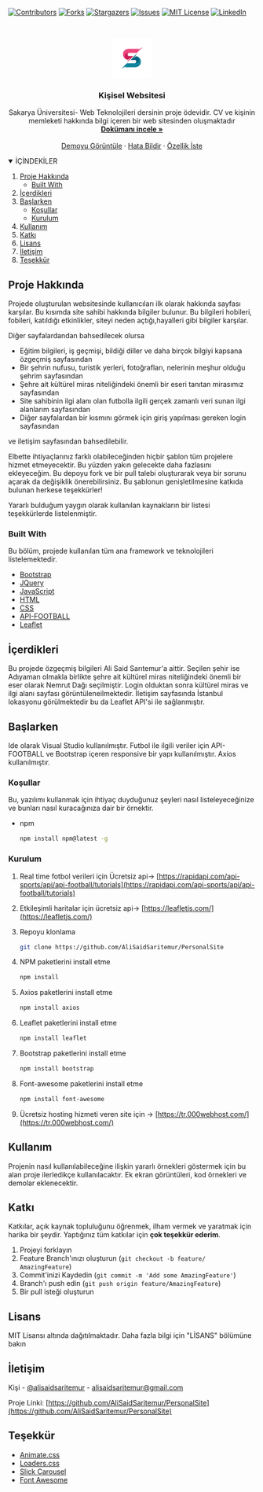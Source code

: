
<!-- PROJECT SHIELDS -->
<!--
*** I'm using markdown "reference style" links for readability.
*** Reference links are enclosed in brackets [ ] instead of parentheses ( ).
*** See the bottom of this document for the declaration of the reference variables
*** for contributors-url, forks-url, etc. This is an optional, concise syntax you may use.
*** https://www.markdownguide.org/basic-syntax/#reference-style-links
-->
[![Contributors][contributors-shield]][contributors-url]
[![Forks][forks-shield]][forks-url]
[![Stargazers][stars-shield]][stars-url]
[![Issues][issues-shield]][issues-url]
[![MIT License][license-shield]][license-url]
[![LinkedIn][linkedin-shield]][linkedin-url]



<!-- PROJECT LOGO -->
<br />
<p align="center">
  <a href="https://github.com/AliSaidSaritemur/PersonalSite">
    <img src="images/Download.png" alt="Logo" width="80" height="80">
  </a>

  <h3 align="center">Kişisel Websitesi</h3>

  <p align="center">
   Sakarya Üniversitesi- Web Teknolojileri dersinin proje ödevidir. CV ve kişinin memleketi hakkında bilgi içeren bir web sitesinden oluşmaktadır
    <br />
    <a href="https://github.com/AliSaidSaritemur/PersonalSite"><strong>Dokümanı incele »</strong></a>
    <br />
    <br />
    <a href="https://github.com/AliSaidSaritemur/PersonalSite">Demoyu Görüntüle</a>
    ·
    <a href="https://github.com/AliSaidSaritemur/PersonalSite">Hata Bildir</a>
    ·
    <a href="https://github.com/AliSaidSaritemur/PersonalSite">Özellik İste</a>
  </p>
</p>



<!-- TABLE OF CONTENTS -->
<details open="open">
  <summary>İÇİNDEKİLER</summary>
  <ol>
    <li>
      <a href="#about-the-project">Proje Hakkında</a>
      <ul>
        <li><a href="#built-with">Built With</a></li>
      </ul>
    </li>
    <li><a href="#kullanım">İçerdikleri</a></li>
    <li>
      <a href="#getting-started">Başlarken</a>
      <ul>
        <li><a href="#prerequisites">Koşullar</a></li>
        <li><a href="#installation">Kurulum</a></li>
      </ul>
    </li>
    <li><a href="#usage">Kullanım</a></li>
    <li><a href="#contributing">Katkı</a></li>
    <li><a href="#license">Lisans</a></li>
    <li><a href="#contact">İletişim</a></li>
    <li><a href="#acknowledgements">Teşekkür</a></li>
  </ol>
</details>



<!-- ABOUT THE PROJECT -->
## Proje Hakkında

Projede oluşturulan websitesinde kullanıcıları ilk olarak hakkında sayfası karşılar. Bu kısımda site sahibi hakkında bilgiler bulunur. Bu bilgileri hobileri, fobileri, katıldığı etkinlikler, siteyi neden açtığı,hayalleri gibi bilgiler karşılar. 

Diğer sayfalardandan bahsedilecek olursa
 * Eğitim bilgileri, iş geçmişi, bildiği diller ve daha birçok bilgiyi kapsana özgeçmiş sayfasından
 * Bir şehrin nufusu, turistik yerleri, fotoğrafları, nelerinin meşhur olduğu şehrim sayfasından
 * Şehre ait kültürel miras niteliğindeki önemli bir eseri tanıtan mirasımız sayfasından
 * Site sahibinin ilgi alanı olan futbolla ilgili gerçek zamanlı veri sunan ilgi alanlarım sayfasından
 * Diğer sayfalardan bir kısmını görmek için giriş yapılması gereken login sayfasından

ve iletişim sayfasından bahsedilebilir.

Elbette ihtiyaçlarınız farklı olabileceğinden hiçbir şablon tüm projelere hizmet etmeyecektir. Bu yüzden yakın gelecekte daha fazlasını ekleyeceğim. Bu depoyu fork ve bir pull talebi oluşturarak veya bir sorunu açarak da değişiklik önerebilirsiniz. Bu şablonun genişletilmesine katkıda bulunan herkese teşekkürler!

Yararlı bulduğum yaygın olarak kullanılan kaynakların bir listesi teşekkürlerde listelenmiştir.



### Built With

Bu bölüm, projede kullanılan tüm ana framework ve teknolojileri listelemektedir.

* [Bootstrap](https://getbootstrap.com)
* [JQuery](https://jquery.com)
* [JavaScript](https://javascript.com/)
* [HTML](https://html.com/)
* [CSS](https://css.com)
* [API-FOOTBALL](https://football-api.com/)
* [Leaflet](https://leaflet.com)



## İçerdikleri

Bu projede özgeçmiş bilgileri Ali Said Sarıtemur'a aittir. Seçilen şehir ise Adıyaman olmakla birlikte şehre ait kültürel miras niteliğindeki önemli bir eser olarak Nemrut Dağı seçilmiştir. Login olduktan sonra kültürel miras ve ilgi alanı sayfası görüntüleneilmektedir. İletişim sayfasında İstanbul lokasyonu görülmektedir bu da Leaflet API'si ile sağlanmıştır.



<!-- GETTING STARTED -->
## Başlarken

Ide olarak Visual Studio kullanılmıştır. Futbol ile ilgili veriler için API-FOOTBALL ve Bootstrap içeren responsive bir yapı kullanılmıştır. Axios kullanılmıştır.



### Koşullar

Bu, yazılımı kullanmak için ihtiyaç duyduğunuz şeyleri nasıl listeleyeceğinize ve bunları nasıl kuracağınıza dair bir örnektir.

* npm
  ```sh
  npm install npm@latest -g
  ```

### Kurulum
1. Real time fotbol verileri için Ücretsiz api->  [https://rapidapi.com/api-sports/api/api-football/tutorials](https://rapidapi.com/api-sports/api/api-football/tutorials)

2. Etkileşimli haritalar için ücretsiz api->  [https://leafletjs.com/](https://leafletjs.com/)

3. Repoyu klonlama
   ```sh
   git clone https://github.com/AliSaidSaritemur/PersonalSite
   ```

3. NPM paketlerini install etme
   ```sh
   npm install
   ```

4. Axios paketlerini install etme
   ```sh
   npm install axios
   ```

3. Leaflet paketlerini install etme
   ```sh
   npm install leaflet
   ```

4. Bootstrap paketlerini install etme
   ```sh
   npm install bootstrap
   ```

5. Font-awesome paketlerini install etme
   ```sh
   npm install font-awesome
   ```
5. Ücretsiz hosting hizmeti veren site için ->  [https://tr.000webhost.com/](https://tr.000webhost.com/)




<!-- USAGE EXAMPLES -->
## Kullanım

Projenin nasıl kullanılabileceğine ilişkin yararlı örnekleri göstermek için bu alan proje ilerledikçe kullanılacaktır. Ek ekran görüntüleri, kod örnekleri ve demolar eklenecektir.


<!-- CONTRIBUTING -->
## Katkı

Katkılar, açık kaynak topluluğunu öğrenmek, ilham vermek ve yaratmak için harika bir şeydir. Yaptığınız tüm katkılar için **çok teşekkür ederim**.

1. Projeyi forklayın
2. Feature Branch'ınızı oluşturun (`git checkout -b feature/ AmazingFeature`)
3. Commit'inizi Kaydedin (`git commit -m 'Add some AmazingFeature'`)
4. Branch'ı push edin (`git push origin feature/AmazingFeature`)
5. Bir pull isteği oluşturun



<!-- LICENSE -->
## Lisans

MIT Lisansı altında dağıtılmaktadır. Daha fazla bilgi için "LİSANS" bölümüne bakın


<!-- CONTACT -->
## İletişim

Kişi - [@alisaidsaritemur](https://twitter.com/alisaidsartemur) - alisaidsaritemur@gmail.com

Proje Linki: [https://github.com/AliSaidSaritemur/PersonalSite](https://github.com/AliSaidSaritemur/PersonalSite)



<!-- ACKNOWLEDGEMENTS -->
## Teşekkür
* [Animate.css](https://daneden.github.io/animate.css)
* [Loaders.css](https://connoratherton.com/loaders)
* [Slick Carousel](https://kenwheeler.github.io/slick)
* [Font Awesome](https://fontawesome.com)





<!-- MARKDOWN LINKS & IMAGES -->
<!-- https://www.markdownguide.org/basic-syntax/#reference-style-links -->
[contributors-shield]: https://img.shields.io/github/contributors/othneildrew/Best-README-Template.svg?style=for-the-badge
[contributors-url]: https://github.com/AliSaidSaritemur/PersonalSite/graphs/contributors
[forks-shield]: https://img.shields.io/github/forks/othneildrew/Best-README-Template.svg?style=for-the-badge
[forks-url]: https://github.com/AliSaidSaritemur/PersonalSite/network/members
[stars-shield]: https://img.shields.io/github/stars/othneildrew/Best-README-Template.svg?style=for-the-badge
[stars-url]: https://github.com/AliSaidSaritemur/PersonalSite/stargazers
[issues-shield]: https://img.shields.io/github/issues/othneildrew/Best-README-Template.svg?style=for-the-badge
[issues-url]: https://github.com/AliSaidSaritemur/PersonalSite/issues
[license-shield]: https://img.shields.io/github/license/othneildrew/Best-README-Template.svg?style=for-the-badge
[license-url]: https://github.com/othneildrew/Best-README-Template/blob/master/LICENSE.txt
[linkedin-shield]: https://img.shields.io/badge/-LinkedIn-black.svg?style=for-the-badge&logo=linkedin&colorB=555
[linkedin-url]: https://linkedin.com/in/
[product-screenshot]: images/Download.png

